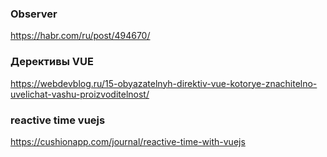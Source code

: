 ### Observer
https://habr.com/ru/post/494670/
### Дерективы VUE
https://webdevblog.ru/15-obyazatelnyh-direktiv-vue-kotorye-znachitelno-uvelichat-vashu-proizvoditelnost/
### reactive time vuejs
https://cushionapp.com/journal/reactive-time-with-vuejs
